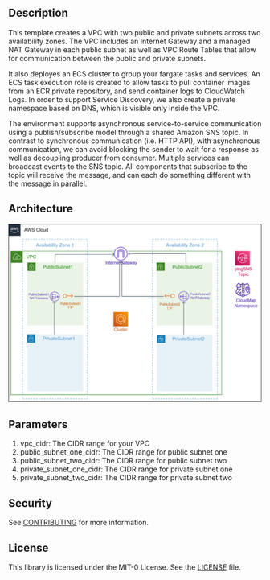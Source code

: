 ## Description

This template creates a VPC with two public and private subnets across two availability zones. The VPC includes an Internet Gateway and a managed NAT Gateway in each public subnet as well as VPC Route Tables that allow for communication between the public and private subnets. 

It also deployes an ECS cluster to group your fargate tasks and services. An ECS task execution role is created to allow tasks to pull container images from an ECR private repository, and send container logs to CloudWatch Logs. In order to support Service Discovery, we also create a private namespace based on DNS, which is visible only inside the VPC.

The environment supports asynchronous service-to-service communication using a publish/subscribe model through a shared Amazon SNS topic. In contrast to synchronous communication (i.e. HTTP API), with asynchronous communication, we can avoid blocking the sender to wait for a response as well as decoupling producer from consumer. Multiple services can broadcast events to the SNS topic. All components that subscribe to the topic will receive the message, and can each do something different with the message in parallel. 

## Architecture

![fargate-env](../../images/fargate-env.png)

## Parameters

1. vpc_cidr: The CIDR range for your VPC
2. public_subnet_one_cidr: The CIDR range for public subnet one
3. public_subnet_two_cidr: The CIDR range for public subnet two
4. private_subnet_one_cidr: The CIDR range for private subnet one
5. private_subnet_two_cidr: The CIDR range for private subnet two

## Security

See [CONTRIBUTING](CONTRIBUTING.md#security-issue-notifications) for more information.

## License

This library is licensed under the MIT-0 License. See the [LICENSE](../../LICENSE) file.

